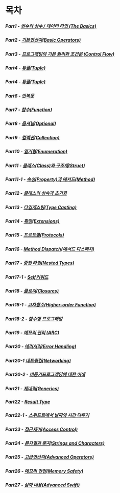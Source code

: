 # 목차 
##### Part1 - [변수와 상수 / 데이터 타입 (The Basics)](https://github.com/Isselgun/study/blob/main/Part1/README.md)
##### Part2 - [기본연산자(Basic Operators)](https://github.com/Isselgun/study/blob/main/Part2/README.md)
##### Part3 - [프로그래밍의 기본 원리와 조건문 (Control Flow)]()
##### Part4 - [튜플(Tuple)]()
##### Part4 - [튜플(Tuple)]()
##### Part6 - [반복문]()
##### Part7 - [함수(Function)]()
##### Part8 - [옵셔널(Optional)]()
##### Part9 - [컬렉션(Collection)]()
##### Part10 - [열거형(Enumeration)]()
##### Part11 - [클래스(Class)와 구조체(Struct)]()
##### Part11-1 - [속성(Property)과 메서드(Method)]()
##### Part12 - [클래스의 상속과 초기화]()
##### Part13 - [타입캐스팅(Type Casting)]()
##### Part14 - [확장(Extensions)]()
##### Part15 - [프로토콜(Protocols)]()
##### Part16 - [Method Dispatch(메서드 디스패치)]()
##### Part17 - [중첩 타입(Nested Types)]()
##### Part17-1 - [Self키워드]()
##### Part18 - [클로저(Closures)]()
##### Part18-1 - [고차함수(Higher-order Function)]()
##### Part18-2 - [함수형 프로그래밍]()
##### Part19 - [메모리 관리 (ARC)]()
##### Part20 - [에러처리(Error Handling)]()
##### Part20-1 [네트워킹(Networking)]()
##### Part20-2 - [비동기프로그래밍에 대한 이해]()
##### Part21 - [제네릭(Generics)]()
##### Part22 - [Result Type]()
##### Part22-1 - [스위프트에서 날짜와 시간 다루기]()
##### Part23 - [접근제어(Access Control)]()
##### Part24 - [문자열과 문자(Strings and Characters)]()
##### Part25 - [고급연산자(Advanced Operators)]()
##### Part26 - [메모리 안전(Memory Safety)]()
##### Part27 - [심화 내용(Advanced Swift)]()
